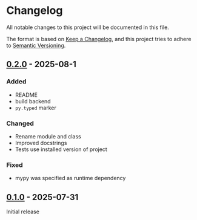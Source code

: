 # Changelog

All notable changes to this project will be documented in this file.

The format is based on [Keep a Changelog](https://keepachangelog.com/en/1.1.0/),
and this project tries to adhere to [Semantic Versioning](https://semver.org/spec/v2.0.0.html).


## [0.2.0] - 2025-08-1

### Added

- README
- build backend
- `py.typed` marker

### Changed

- Rename module and class
- Improved docstrings
- Tests use installed version of project

### Fixed

- mypy was specified as runtime dependency


## [0.1.0] - 2025-07-31

Initial release


[0.2.0]: https://github.com/elliot-100/british-cycling-utils/compare/v0.1.0...v0.2.0
[0.1.0]: https://github.com/elliot-100/british-cycling-utils/releases/tag/v0.1.0